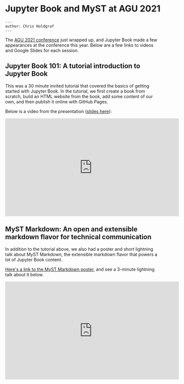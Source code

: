 # Jupyter Book and MyST at AGU 2021

```{post} 2021-12-18
---
author: Chris Holdgraf
---
```

The [AGU 2021 conference](https://www.agu.org/Fall-Meeting) just wrapped up, and Jupyter Book made a few appearances at the conference this year.
Below are a few links to videos and Google Slides for each session.

## Jupyter Book 101: A tutorial introduction to Jupyter Book

This was a 30 minute invited tutorial that covered the basics of getting started with Jupyter Book.
In the tutorial, we first create a book from scratch, build an HTML website from the book, add some content of our own, and then publish it online with GitHub Pages.

Below is a video from the presentation ([slides here](https://docs.google.com/presentation/d/1XnOY-MhtdLOIuYhOlVGLFE3XfchLnTUT84BMVVI2TmA/edit?usp=sharing)):

<iframe width="560" height="315" src="https://www.youtube.com/embed/lZ2FHTkyaMU" title="YouTube video player" frameborder="0" allow="accelerometer; autoplay; clipboard-write; encrypted-media; gyroscope; picture-in-picture" allowfullscreen></iframe>

## MyST Markdown: An open and extensible markdown flavor for technical communication

In addition to the tutorial above, we also had a poster and short lightning talk about MyST Markdown, the extensible markdown flavor that powers a lot of Jupyter Book content.

[Here's a link to the MyST Markdown poster](https://docs.google.com/presentation/d/1xqkC1L47-PyJ4UfjPVht3pDiXG3f4jJPq0NSlmaqWw8/edit?usp=sharing), and see a 3-minute lightning talk about it below.

<iframe width="560" height="315" src="https://www.youtube.com/embed/pqoMxi15te0" title="YouTube video player" frameborder="0" allow="accelerometer; autoplay; clipboard-write; encrypted-media; gyroscope; picture-in-picture" allowfullscreen></iframe>
